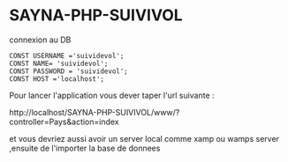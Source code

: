 # SAYNA-PHP-SUIVIVOL


connexion au DB 

    CONST USERNAME ='suividevol';
    CONST NAME= 'suividevol';
    CONST PASSWORD = 'suividevol';
    CONST HOST ='localhost';

Pour lancer l'application vous dever taper l'url suivante :

http://localhost/SAYNA-PHP-SUIVIVOL/www/?controller=Pays&action=index

et vous devriez aussi avoir un server local comme xamp ou wamps server ,ensuite de l'importer la base de donnees 